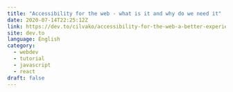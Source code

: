 ```yaml
---
title: "Accessibility for the web - what is it and why do we need it"
date: 2020-07-14T22:25:12Z
link: https://dev.to/cilvako/accessibility-for-the-web-a-better-experience-for-everyone-1e5b?utm_medium=RSS&utm_source=news.12bit.vn
site: dev.to
language: English
category:
  - webdev
  - tutorial
  - javascript
  - react
draft: false
---
```


